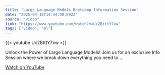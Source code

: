 ```yaml
---
title: "Large Language Models Bootcamp Information Session"
date: "2025-04-18T14:44:00.892Z"
source: "video"
link: "https://www.youtube.com/watch?v=Uc2BtttY7xw"
tags: ["video", "ml"]
---
```


{{< youtube Uc2BtttY7xw >}}

Unlock the Power of Large Language Models! Join us for an exclusive Info Session where we break down everything you need to ...

[Watch on YouTube](https://www.youtube.com/watch?v=Uc2BtttY7xw)
